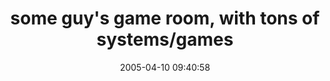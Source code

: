 ---
date: 2005-04-10 09:40:58
link:
  source: delicious
  source_url: https://del.icio.us/roytang
  text: some guy's game room, with tons of systems/games
  url: http://www.nescapades.com/gameroom.htm
slug: some-guy-s-game-room-with-tons-of-systems-games
source: delicious
tags:
- cool
- games
title: some guy's game room, with tons of systems/games
---